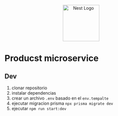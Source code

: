 <p align="center">
  <a href="http://nestjs.com/" target="blank"><img src="https://nestjs.com/img/logo-small.svg" width="120" alt="Nest Logo" /></a>
</p>

[circleci-image]: https://img.shields.io/circleci/build/github/nestjs/nest/master?token=abc123def456
[circleci-url]: https://circleci.com/gh/nestjs/nest

# Producst microservice

## Dev

1. clonar repositorio
2. instalar dependencias
3. crear un archivo `.env` basado en el `env.tempalte`
4. ejecutar migracion prisma `npx prisma migrate dev`
5. ejecutar `npm run start:dev`
